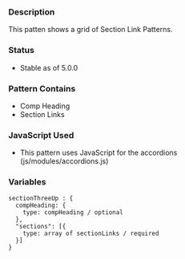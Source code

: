 ### Description
This patten shows a grid of Section Link Patterns.

### Status
* Stable as of 5.0.0

### Pattern Contains
* Comp Heading
* Section Links


### JavaScript Used
* This pattern uses JavaScript for the accordions (js/modules/accordions.js)


### Variables
~~~
sectionThreeUp : {
  compHeading: {
    type: compHeading / optional
  },
  "sections": [{
    type: array of sectionLinks / required
  }]
}
~~~
